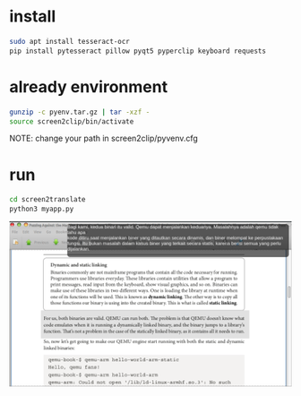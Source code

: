 # install
```bash
sudo apt install tesseract-ocr
pip install pytesseract pillow pyqt5 pyperclip keyboard requests
```

# already environment
```bash
gunzip -c pyenv.tar.gz | tar -xzf -
source screen2clip/bin/activate
```
NOTE: change your path in screen2clip/pyvenv.cfg

# run
```bash
cd screen2translate
python3 myapp.py
```

![Screenshot](Screenshot_2025-09-18_19-44-02.png)
